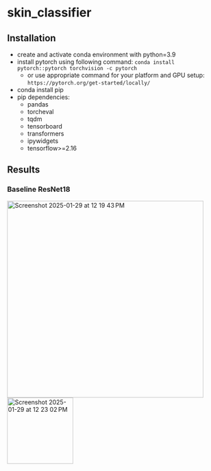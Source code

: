 # skin_classifier

## Installation
- create and activate conda environment with python=3.9
- install pytorch using following command:
`conda install pytorch::pytorch torchvision -c pytorch`
  - or use appropriate command for your platform and GPU setup:
`https://pytorch.org/get-started/locally/`
- conda install pip
- pip dependencies:
  - pandas
  - torcheval
  - tqdm
  - tensorboard
  - transformers
  - ipywidgets
  - tensorflow>=2.16


## Results
### Baseline ResNet18
<img width="458" alt="Screenshot 2025-01-29 at 12 19 43 PM" src="https://github.com/user-attachments/assets/a6843c74-0f95-4e9b-ba95-c2f1a52a7e89" />

<img width="154" alt="Screenshot 2025-01-29 at 12 23 02 PM" src="https://github.com/user-attachments/assets/595113ab-9d74-4625-a9f5-34f874322349" />
